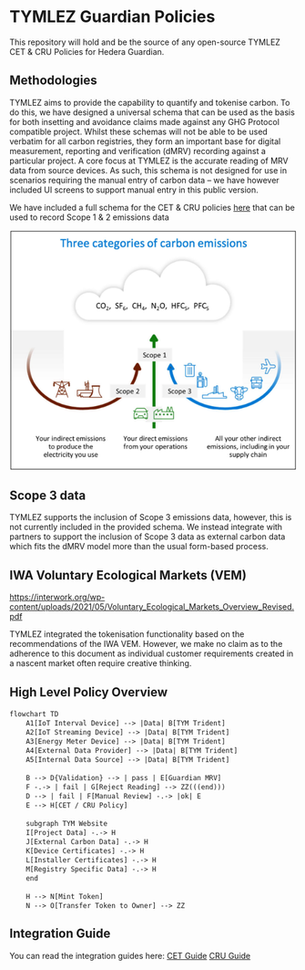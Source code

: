 # TYMLEZ Guardian Policies
This repository will hold and be the source of any open-source TYMLEZ CET &amp; CRU Policies for Hedera Guardian.

## Methodologies

TYMLEZ aims to provide the capability to quantify and tokenise carbon. 
To do this, we have designed a universal schema that can be used as the basis for both insetting and 
avoidance claims made against any GHG Protocol compatible project.
Whilst these schemas will not be able to be used verbatim for all carbon registries, 
they form an important base for digital measurement, reporting and verification (dMRV) recording against a particular project.
A core focus at TYMLEZ is the accurate reading of MRV data from source devices. 
As such, this schema is not designed for use in scenarios requiring the manual entry of carbon data – we have however included UI screens
to support manual entry in this public version.

We have included a full schema for the CET &amp; CRU policies [here](methodologies/CET_CRU_TYMLEZ.pdf)
that can be used to record Scope 1 & 2 emissions data

![](GHG_Scopes.png)

## Scope 3 data

TYMLEZ supports the inclusion of Scope 3 emissions data, however, this is not currently included in the provided schema. 
We instead integrate with partners to support the inclusion of Scope 3 data as external carbon data which fits the dMRV model 
more than the usual form-based process.

## IWA Voluntary Ecological Markets (VEM)

https://interwork.org/wp-content/uploads/2021/05/Voluntary_Ecological_Markets_Overview_Revised.pdf

TYMLEZ integrated the tokenisation functionality based on the recommendations of the IWA VEM.
However, we make no claim as to the adherence to this document as individual customer requirements 
created in a nascent market often require creative thinking.

## High Level Policy Overview

```mermaid
flowchart TD
    A1[IoT Interval Device] --> |Data| B[TYM Trident]
    A2[IoT Streaming Device] --> |Data| B[TYM Trident]
    A3[Energy Meter Device] --> |Data| B[TYM Trident]
    A4[External Data Provider] --> |Data| B[TYM Trident]
    A5[Internal Data Source] --> |Data| B[TYM Trident]

    B --> D{Validation} --> | pass | E[Guardian MRV]
    F -.-> | fail | G[Reject Reading] --> ZZ(((end)))
    D --> | fail | F[Manual Review] -.-> |ok| E 
    E --> H[CET / CRU Policy]

    subgraph TYM Website
    I[Project Data] -.-> H
    J[External Carbon Data] -.-> H
    K[Device Certificates] -.-> H
    L[Installer Certificates] -.-> H
    M[Registry Specific Data] -.-> H
    end

    H --> N[Mint Token]
    N --> O[Transfer Token to Owner] --> ZZ
```

## Integration Guide

You can read the integration guides here:
[CET Guide](guides/CET.md)
[CRU Guide](guides/CRU.md)